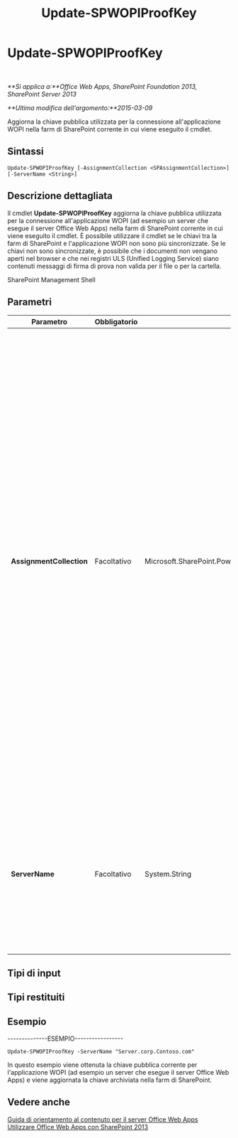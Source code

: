 ﻿---
title: Update-SPWOPIProofKey
TOCTitle: Update-SPWOPIProofKey
ms:assetid: fe7f3a87-082e-4a43-a5f3-7be41d8e91a3
ms:mtpsurl: https://technet.microsoft.com/it-it/library/JJ219460(v=office.15)
ms:contentKeyID: 49652306
ms.date: 12/23/2017
mtps_version: v=office.15
ms.translationtype: HT
---

# Update-SPWOPIProofKey

 

_**Si applica a:**Office Web Apps, SharePoint Foundation 2013, SharePoint Server 2013_

_**Ultima modifica dell'argomento:**2015-03-09_

Aggiorna la chiave pubblica utilizzata per la connessione all'applicazione WOPI nella farm di SharePoint corrente in cui viene eseguito il cmdlet.

## Sintassi

    Update-SPWOPIProofKey [-AssignmentCollection <SPAssignmentCollection>] [-ServerName <String>]

## Descrizione dettagliata

Il cmdlet **Update-SPWOPIProofKey** aggiorna la chiave pubblica utilizzata per la connessione all'applicazione WOPI (ad esempio un server che esegue il server Office Web Apps) nella farm di SharePoint corrente in cui viene eseguito il cmdlet. È possibile utilizzare il cmdlet se le chiavi tra la farm di SharePoint e l'applicazione WOPI non sono più sincronizzate. Se le chiavi non sono sincronizzate, è possibile che i documenti non vengano aperti nel browser e che nei registri ULS (Unified Logging Service) siano contenuti messaggi di firma di prova non valida per il file o per la cartella.

SharePoint Management Shell

## Parametri


<table>
<colgroup>
<col style="width: 25%" />
<col style="width: 25%" />
<col style="width: 25%" />
<col style="width: 25%" />
</colgroup>
<thead>
<tr class="header">
<th>Parametro</th>
<th>Obbligatorio</th>
<th>Tipo</th>
<th>Descrizione</th>
</tr>
</thead>
<tbody>
<tr class="odd">
<td><p><strong>AssignmentCollection</strong></p></td>
<td><p>Facoltativo</p></td>
<td><p>Microsoft.SharePoint.PowerShell.SPAssignmentCollection</p></td>
<td><p>Consente di gestire gli oggetti ai fini della corretta eliminazione dalla memoria. Oggetti quali <strong>SPWeb</strong> o <strong>SPSite</strong> richiedono quantità di memoria elevate e per utilizzarli negli script Windows PowerShell è necessario gestire la memoria in modo appropriato. Tramite l'oggetto <strong>SPAssignment</strong> è possibile assegnare oggetti a una variabile ed eliminarli quando è necessario liberare memoria. Gli oggetti <strong>SPWeb</strong>, <strong>SPSite</strong> o <strong>SPSiteAdministration</strong> utilizzati vengono automaticamente eliminati dalla memoria se non viene utilizzato un insieme di assegnazioni o il parametro <strong>Global</strong>.</p>
<div class="alert">

> [!NOTE]
> Quando viene utilizzato il parametro <STRONG>Global</STRONG> tutti gli oggetti vengono memorizzati nell'area di archiviazione globale. Se gli oggetti non vengono utilizzati immediatamente o eliminati dalla memoria tramite il comando <STRONG>Stop-SPAssignment</STRONG>, può verificarsi una condizione di memoria insufficiente.


</div></td>
</tr>
<tr class="even">
<td><p><strong>ServerName</strong></p></td>
<td><p>Facoltativo</p></td>
<td><p>System.String</p></td>
<td><p>Specifica l'applicazione WOPI da cui ottenere la chiave. L'applicazione può essere un server che esegue il server Office Web Apps. Se questo parametro non viene specificato, verranno aggiornate le chiavi pubbliche per tutte le applicazioni WOPI connesse alla farm di SharePoint corrente.</p></td>
</tr>
</tbody>
</table>


## Tipi di input

## Tipi restituiti

## Esempio

\--------------ESEMPIO-----------------

    Update-SPWOPIProofKey -ServerName "Server.corp.Contoso.com"

In questo esempio viene ottenuta la chiave pubblica corrente per l'applicazione WOPI (ad esempio un server che esegue il server Office Web Apps) e viene aggiornata la chiave archiviata nella farm di SharePoint.

## Vedere anche


[Guida di orientamento al contenuto per il server Office Web Apps](content-roadmap-for-office-web-apps-server.md)  
[Utilizzare Office Web Apps con SharePoint 2013](use-office-web-apps-with-sharepoint-2013.md)  
  

[](use-office-web-apps-with-sharepoint-2013.md)


